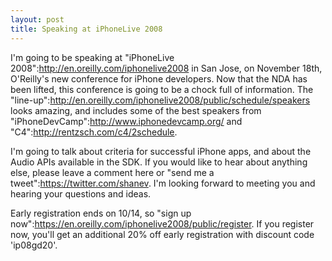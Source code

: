 ```yaml
--- 
layout: post
title: Speaking at iPhoneLive 2008
---
```

I'm going to be speaking at "iPhoneLive 2008":http://en.oreilly.com/iphonelive2008 in San Jose, on November 18th, O'Reilly's new conference for iPhone developers.  Now that the NDA has been lifted, this conference is going to be a chock full of information.  The "line-up":http://en.oreilly.com/iphonelive2008/public/schedule/speakers looks amazing, and includes some of the best speakers from "iPhoneDevCamp":http://www.iphonedevcamp.org/ and "C4":http://rentzsch.com/c4/2schedule.

I'm going to talk about criteria for successful iPhone apps, and about the Audio APIs available in the SDK.  If you would like to hear about anything else, please leave a comment here or "send me a tweet":https://twitter.com/shanev.  I'm looking forward to meeting you and hearing your questions and ideas.

Early registration ends on 10/14, so "sign up now":https://en.oreilly.com/iphonelive2008/public/register.  If you register now, you'll get an additional 20% off early registration with discount code 'ip08gd20'.
